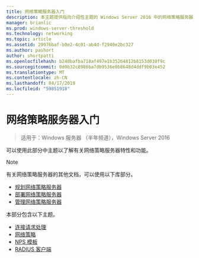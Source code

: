 ```yaml
---
title: 网络策略服务器入门
description: 本主题提供指向介绍性主题的 Windows Server 2016 中的网络策略服务器，并包括有关 NPS 的附加指导的链接。
manager: brianlic
ms.prod: windows-server-threshold
ms.technology: networking
ms.topic: article
ms.assetid: 29976baf-b0e2-4c01-ab4d-f2940e2bc327
ms.author: pashort
author: shortpatti
ms.openlocfilehash: b240bafba718af497e1b35264812b8153d030f9c
ms.sourcegitcommit: 0d0b32c8986ba7db9536e0b8648d4ddf9b03e452
ms.translationtype: MT
ms.contentlocale: zh-CN
ms.lasthandoff: 04/17/2019
ms.locfileid: "59851918"
---
```

# <a name="getting-started-with-network-policy-server"></a>网络策略服务器入门

>适用于：Windows 服务器 （半年频道），Windows Server 2016

可以使用此部分中主题以了解有关网络策略服务器特性和功能。  
  
>[!NOTE]
>有关网络策略服务器的其他文档，可以使用以下库部分。  
>- [规划网络策略服务器](nps-plan-top.md)
>- [部署网络策略服务器](nps-deploy.md)
>- [管理网络策略服务器](nps-manage-top.md)
  
  
本部分包含以下主题。
  
- [连接请求处理](nps-crp-top.md)
- [网络策略](nps-np-overview.md)
- [NPS 模板](nps-templates.md)
- [RADIUS 客户端](nps-radius-clients.md)

